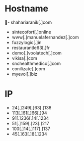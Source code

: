 # Hostname
- shahariaranik[.]com
- sintecofort[.]online
- www[.]manuelafernandez[.]com
- fuzzylogic[.]in
- restaurantle63[.]fr
- demo[.]voolatech[.]com
- vikisa[.]com
- snchealthmedico[.]com
- conilizate[.]com
- myevol[.]biz


# IP
- 24[.]249[.]63[.]138
- 113[.]61[.]66[.]94
- 91[.]236[.]4[.]234
- 51[.]159[.]23[.]217
- 100[.]14[.]117[.]137
- 45[.]63[.]8[.]234